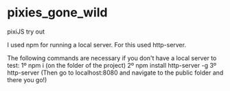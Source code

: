 # pixies_gone_wild
pixiJS try out

I used npm for running a local server. For this used http-server.

The following commands are necessary if you don't have a local server to test:
1º npm i (on the folder of the project)
2º npm install http-server -g
3º http-server (Then go to localhost:8080 and navigate to the public folder and there you go!)